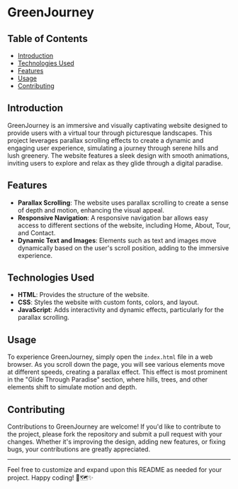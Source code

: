 # GreenJourney

## Table of Contents
- [Introduction](#introduction)
- [Technologies Used](#technologies-used)
- [Features](#features)
- [Usage](#usage)
- [Contributing](#contributing)

## Introduction
GreenJourney is an immersive and visually captivating website designed to provide users with a virtual tour through picturesque landscapes. This project leverages parallax scrolling effects to create a dynamic and engaging user experience, simulating a journey through serene hills and lush greenery. The website features a sleek design with smooth animations, inviting users to explore and relax as they glide through a digital paradise.

## Features
- **Parallax Scrolling**: The website uses parallax scrolling to create a sense of depth and motion, enhancing the visual appeal.
- **Responsive Navigation**: A responsive navigation bar allows easy access to different sections of the website, including Home, About, Tour, and Contact.
- **Dynamic Text and Images**: Elements such as text and images move dynamically based on the user's scroll position, adding to the immersive experience.

## Technologies Used
- **HTML**: Provides the structure of the website.
- **CSS**: Styles the website with custom fonts, colors, and layout.
- **JavaScript**: Adds interactivity and dynamic effects, particularly for the parallax scrolling.

## Usage
To experience GreenJourney, simply open the `index.html` file in a web browser. As you scroll down the page, you will see various elements move at different speeds, creating a parallax effect. This effect is most prominent in the "Glide Through Paradise" section, where hills, trees, and other elements shift to simulate motion and depth.

## Contributing
Contributions to GreenJourney are welcome! If you'd like to contribute to the project, please fork the repository and submit a pull request with your changes. Whether it's improving the design, adding new features, or fixing bugs, your contributions are greatly appreciated.

---

Feel free to customize and expand upon this README as needed for your project. Happy coding! 🌿🗺️✨

